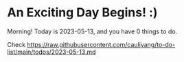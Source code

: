 # An Exciting Day Begins! :)

Morning! Today is 2023-05-13, and you have 0 things to do.

Check https://raw.githubusercontent.com/cauliyang/to-do-list/main/todos/2023-05-13.md